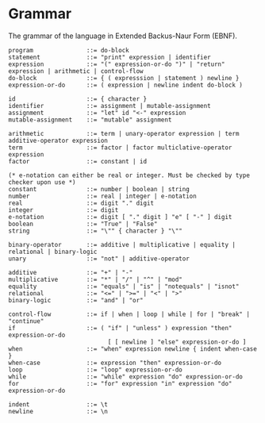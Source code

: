 # Grammar
The grammar of the language in Extended Backus-Naur Form (EBNF).

    program               ::= do-block
    statement             ::= "print" expression | identifier
    expression            ::= "(" expression-or-do ")" | "return" expression | arithmetic | control-flow
    do-block              ::= { ( expresssion | statement ) newline }
    expression-or-do      ::= ( expression | newline indent do-block )
    
    id                    ::= { character }
    identifier            ::= assignment | mutable-assignment
    assignment            ::= "let" id "<-" expression
    mutable-assignment    ::= "mutable" assignment
    
    arithmetic            ::= term | unary-operator expression | term additive-operator expression
    term                  ::= factor | factor multiclative-operator expression
    factor                ::= constant | id
    
    (* e-notation can either be real or integer. Must be checked by type checker upon use *)
    constant              ::= number | boolean | string
    number                ::= real | integer | e-notation
    real                  ::= digit "." digit
    integer               ::= digit
    e-notation            ::= digit [ "." digit ] "e" [ "-" ] digit
    boolean               ::= "True" | "False"
    string                ::= "\"" { character } "\""
    
    binary-operator       ::= additive | multiplicative | equality | relational | binary-logic
    unary                 ::= "not" | additive-operator
    
    additive              ::= "+" | "-"
    multiplicative        ::= "*" | "/" | "^" | "mod" 
    equality              ::= "equals" | "is" | "notequals" | "isnot"
    relational            ::= "<=" | ">=" | "<" | ">"
    binary-logic          ::= "and" | "or"
                                    
    control-flow          ::= if | when | loop | while | for | "break" | "continue"
    if                    ::= ( "if" | "unless" ) expression "then" expression-or-do 
                                [ [ newline ] "else" expression-or-do ]
    when                  ::= "when" expression newline { indent when-case }
    when-case             ::= expression "then" expression-or-do
    loop                  ::= "loop" expression-or-do
    while                 ::= "while" expression "do" expression-or-do
    for                   ::= "for" expression "in" expression "do" expression-or-do
    
    indent                ::= \t
    newline               ::= \n
